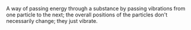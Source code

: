 A way of passing energy through a substance by passing vibrations from
one particle to the next; the overall positions of the particles don't
necessarily change; they just vibrate.

